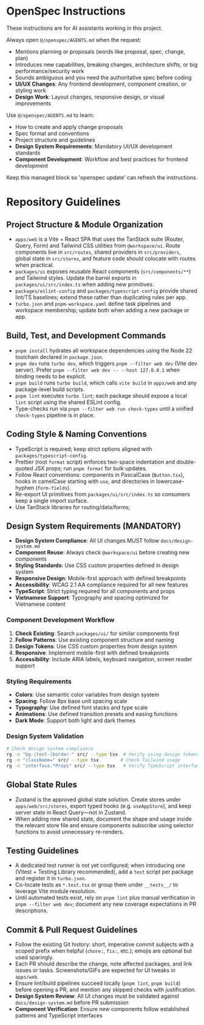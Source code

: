 <!-- OPENSPEC:START -->

# OpenSpec Instructions

These instructions are for AI assistants working in this project.

Always open `@/openspec/AGENTS.md` when the request:

- Mentions planning or proposals (words like proposal, spec, change, plan)
- Introduces new capabilities, breaking changes, architecture shifts, or big performance/security work
- Sounds ambiguous and you need the authoritative spec before coding
- **UI/UX Changes**: Any frontend development, component creation, or styling work
- **Design Work**: Layout changes, responsive design, or visual improvements

Use `@/openspec/AGENTS.md` to learn:

- How to create and apply change proposals
- Spec format and conventions
- Project structure and guidelines
- **Design System Requirements**: Mandatory UI/UX development standards
- **Component Development**: Workflow and best practices for frontend development

Keep this managed block so 'openspec update' can refresh the instructions.

<!-- OPENSPEC:END -->

# Repository Guidelines

## Project Structure & Module Organization

- `apps/web` is a Vite + React SPA that uses the TanStack suite (Router, Query, Form) and Tailwind CSS utilities from `@workspace/ui`. Route components live in `src/routes`, shared providers in `src/providers`, global state in `src/stores`, and feature code should colocate with routes when practical.
- `packages/ui` exposes reusable React components (`src/components/**`) and Tailwind styles. Update the barrel exports in `packages/ui/src/index.ts` when adding new primitives.
- `packages/eslint-config` and `packages/typescript-config` provide shared lint/TS baselines; extend these rather than duplicating rules per app.
- `turbo.json` and `pnpm-workspace.yaml` define task pipelines and workspace membership; update both when adding a new package or app.

## Build, Test, and Development Commands

- `pnpm install` hydrates all workspace dependencies using the Node 22 toolchain declared in `package.json`.
- `pnpm dev` runs `turbo dev`, which triggers `pnpm --filter web dev` (Vite dev server). Prefer `pnpm --filter web dev -- --host 127.0.0.1` when binding needs to be explicit.
- `pnpm build` runs `turbo build`, which calls `vite build` in `apps/web` and any package-level build scripts.
- `pnpm lint` executes `turbo lint`; each package should expose a local `lint` script using the shared ESLint config.
- Type-checks run via `pnpm --filter web run check-types` until a unified `check-types` pipeline is in place.

## Coding Style & Naming Conventions

- TypeScript is required; keep strict options aligned with `packages/typescript-config`.
- Prettier (root `format` script) enforces two-space indentation and double-quoted JSX props; run `pnpm format` for bulk updates.
- Follow React conventions: components in PascalCase (`Button.tsx`), hooks in camelCase starting with `use`, and directories in lowercase-hyphen (`form-fields`).
- Re-export UI primitives from `packages/ui/src/index.ts` so consumers keep a single import surface.
- Use TanStack libraries for routing/data/forms;

## Design System Requirements (MANDATORY)

- **Design System Compliance**: All UI changes MUST follow `docs/design-system.md`
- **Component Reuse**: Always check `@workspace/ui` before creating new components
- **Styling Standards**: Use CSS custom properties defined in design system
- **Responsive Design**: Mobile-first approach with defined breakpoints
- **Accessibility**: WCAG 2.1 AA compliance required for all new features
- **TypeScript**: Strict typing required for all components and props
- **Vietnamese Support**: Typography and spacing optimized for Vietnamese content

### Component Development Workflow

1. **Check Existing**: Search `packages/ui/` for similar components first
2. **Follow Patterns**: Use existing component structure and naming
3. **Design Tokens**: Use CSS custom properties from design system
4. **Responsive**: Implement mobile-first with defined breakpoints
5. **Accessibility**: Include ARIA labels, keyboard navigation, screen reader support

### Styling Requirements

- **Colors**: Use semantic color variables from design system
- **Spacing**: Follow 8px base unit spacing scale
- **Typography**: Use defined font stacks and type scale
- **Animations**: Use defined transition presets and easing functions
- **Dark Mode**: Support both light and dark themes

### Design System Validation

```bash
# Check design system compliance
rg -n "bg-|text-|border-" src/ --type tsx  # Verify using design tokens
rg -n "className=" src/ --type tsx        # Check Tailwind usage
rg -n "interface.*Props" src/ --type tsx   # Verify TypeScript interfaces
```

## Global State Rules

- Zustand is the approved global state solution. Create stores under `apps/web/src/stores`, export typed hooks (e.g. `useAppStore`), and keep server state in React Query—not in Zustand.
- When adding new shared state, document the shape and usage inside the relevant store file and ensure components subscribe using selector functions to avoid unnecessary re-renders.

## Testing Guidelines

- A dedicated test runner is not yet configured; when introducing one (Vitest + Testing Library recommended), add a `test` script per package and register it in `turbo.json`.
- Co-locate tests as `*.test.tsx` or group them under `__tests__/` to leverage Vite module resolution.
- Until automated tests exist, rely on `pnpm lint` plus manual verification in `pnpm --filter web dev`; document any new coverage expectations in PR descriptions.

## Commit & Pull Request Guidelines

- Follow the existing Git history: short, imperative commit subjects with a scoped prefix when helpful (`chore:`, `fix:`, etc.); emojis are optional but used sparingly.
- Each PR should describe the change, note affected packages, and link issues or tasks. Screenshots/GIFs are expected for UI tweaks in `apps/web`.
- Ensure lint/build pipelines succeed locally (`pnpm lint`, `pnpm build`) before opening a PR, and mention any skipped checks with justification.
- **Design System Review**: All UI changes must be validated against `docs/design-system.md` before PR submission
- **Component Verification**: Ensure new components follow established patterns and TypeScript interfaces
